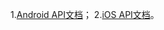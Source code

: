 1.[Android API文档](http://imgcache.tcecqpoc.fsphere.cn/image/avc.qcloud.com/wiki/im/wiki_pdf/4_jishitongxunyun/2_kehuduanjicheng/imsdk_android_javadoc/index.html)； 
2.[iOS API文档](http://imgcache.tcecqpoc.fsphere.cn/image/avc.qcloud.com/wiki/im/wiki_pdf/4_jishitongxunyun/2_kehuduanjicheng/ios_api/index.html)。
